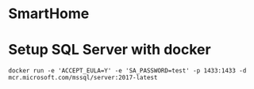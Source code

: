 # SmartHome

# Setup SQL Server with docker
    docker run -e 'ACCEPT_EULA=Y' -e 'SA_PASSWORD=test' -p 1433:1433 -d mcr.microsoft.com/mssql/server:2017-latest

